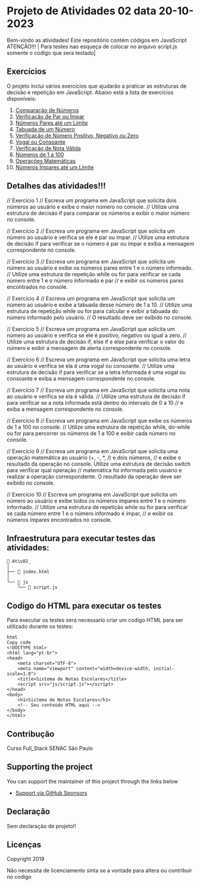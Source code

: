 # Projeto de Atividades 02 data 20-10-2023

Bem-vindo as atividades! Este repositório contém códigos em JavaScript ATENÇÃO!!! | Para testes nao esqueça de colocar no arquivo script.js somente o codigo que sera testado| 

## Exercícios

O projeto inclui vários exercícios que ajudarão a praticar as estruturas de decisão e repetição em JavaScript. Abaixo está a lista de exercícios disponíveis:

1. [Comparação de Números](#exercício-1)
2. [Verificação de Par ou Ímpar](#exercício-2)
3. [Números Pares até um Limite](#exercício-3)
4. [Tabuada de um Número](#exercício-4)
5. [Verificação de Número Positivo, Negativo ou Zero](#exercício-5)
6. [Vogal ou Consoante](#exercício-6)
7. [Verificação de Nota Válida](#exercício-7)
8. [Números de 1 a 100](#exercício-8)
9. [Operações Matemáticas](#exercício-9)
10. [Números Ímpares até um Limite](#exercício-10)

## Detalhes das atividades!!!

// Exercício 1
// Escreva um programa em JavaScript que solicita dois números ao usuário e exibe o maior número no console.
// Utilize uma estrutura de decisão if para comparar os números e exibir o maior número no console.

// Exercício 2
// Escreva um programa em JavaScript que solicita um número ao usuário e verifica se ele é par ou ímpar.
// Utilize uma estrutura de decisão if para verificar se o número é par ou ímpar e exiba a mensagem correspondente no console.

// Exercício 3
// Escreva um programa em JavaScript que solicita um número ao usuário e exibe os números pares entre 1 e o número informado.
// Utilize uma estrutura de repetição while ou for para verificar se cada número entre 1 e o número informado é par
// e exibir os números pares encontrados no console.

// Exercício 4
// Escreva um programa em JavaScript que solicita um número ao usuário e exibe a tabuada desse número de 1 a 10.
// Utilize uma estrutura de repetição while ou for para calcular e exibir a tabuada do número informado pelo usuário.
// O resultado deve ser exibido no console.

// Exercício 5
// Escreva um programa em JavaScript que solicita um número ao usuário e verifica se ele é positivo, negativo ou igual a zero.
// Utilize uma estrutura de decisão if, else if e else para verificar o valor do número e exibir a mensagem de alerta correspondente no console.

// Exercício 6
// Escreva um programa em JavaScript que solicita uma letra ao usuário e verifica se ela é uma vogal ou consoante.
// Utilize uma estrutura de decisão if para verificar se a letra informada é uma vogal ou consoante e exiba a mensagem correspondente no console.

// Exercício 7
// Escreva um programa em JavaScript que solicita uma nota ao usuário e verifica se ela é válida.
// Utilize uma estrutura de decisão if para verificar se a nota informada está dentro do intervalo de 0 a 10
// e exiba a mensagem correspondente no console.

// Exercício 8
// Escreva um programa em JavaScript que exibe os números de 1 a 100 no console.
// Utilize uma estrutura de repetição while, do-while ou for para percorrer os números de 1 a 100 e exibir cada número no console.

// Exercício 9
// Escreva um programa em JavaScript que solicita uma operação matemática ao usuário (+, -, *, /) e dois números,
// e exibe o resultado da operação no console. Utilize uma estrutura de decisão switch para verificar qual operação
// matemática foi informada pelo usuário e realizar a operação correspondente. O resultado da operação deve ser exibido no console.

// Exercício 10
// Escreva um programa em JavaScript que solicita um número ao usuário e exibe todos os números ímpares entre 1 e o número informado.
// Utilize uma estrutura de repetição while ou for para verificar se cada número entre 1 e o número informado é ímpar,
// e exibir os números ímpares encontrados no console.

## Infraestrutura para executar testes das atividades:

```
📂 Ativ02_
│
├── 📄 index.html
│
└── 📂 js
    └── 📄 script.js

```
## Codigo do HTML para executar os testes
Para executar os testes sera necessario criar um codigo HTML para ser utilizado durante os testes:

```
html
Copy code
<!DOCTYPE html>
<html lang="pt-br">
<head>
    <meta charset="UTF-8">
    <meta name="viewport" content="width=device-width, initial-scale=1.0">
    <title>Sistema de Notas Escolares</title>
    <script src="js/script.js"></script>
</head>
<body>
    <h1>Sistema de Notas Escolares</h1>
    <!-- Seu conteúdo HTML aqui -->
</body>
</html>

```
## Contribução 

Curso Full_Stack SENAC São Paulo

## Supporting the project

You can support the maintainer of this project through the links below

- [Support via GitHub Sponsors](DEV_FULLSTACK_DATA_JAVAz)


## Declaração

Sem declaração de projeto!!

## Licenças

Copyright 2019 

Não necessita de licenciamento sinta se a vontade para altera ou contribuir no codigo